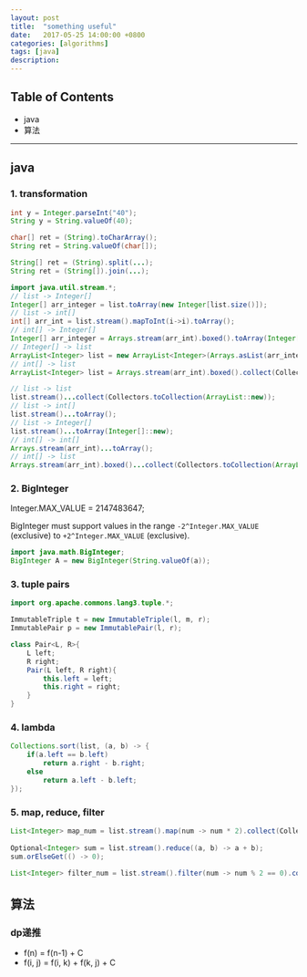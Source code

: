 ```yaml
---
layout: post
title:  "something useful"
date:   2017-05-25 14:00:00 +0800
categories: [algorithms]
tags: [java]
description: 
---
```


## Table of Contents

- java
- 算法

---

## java

### 1. transformation

~~~java
int y = Integer.parseInt("40");
String y = String.valueOf(40);

char[] ret = (String).toCharArray();
String ret = String.valueOf(char[]);

String[] ret = (String).split(...);
String ret = (String[]).join(...);

import java.util.stream.*;
// list -> Integer[]
Integer[] arr_integer = list.toArray(new Integer[list.size()]);
// list -> int[]
int[] arr_int = list.stream().mapToInt(i->i).toArray();
// int[] -> Integer[]
Integer[] arr_integer = Arrays.stream(arr_int).boxed().toArray(Integer[]::new);
// Integer[] -> list
ArrayList<Integer> list = new ArrayList<Integer>(Arrays.asList(arr_integer));
// int[] -> list
ArrayList<Integer> list = Arrays.stream(arr_int).boxed().collect(Collectors.toCollection(ArrayList::new));

// list -> list
list.stream()...collect(Collectors.toCollection(ArrayList::new));
// list -> int[]
list.stream()...toArray();
// list -> Integer[]
list.stream()...toArray(Integer[]::new);
// int[] -> int[]
Arrays.stream(arr_int)...toArray();
// int[] -> list
Arrays.stream(arr_int).boxed()...collect(Collectors.toCollection(ArrayList::new));
~~~

### 2. BigInteger

Integer.MAX_VALUE = 2147483647;

BigInteger must support values in the range `-2^Integer.MAX_VALUE` (exclusive) to `+2^Integer.MAX_VALUE` (exclusive).

~~~java
import java.math.BigInteger;
BigInteger A = new BigInteger(String.valueOf(a));
~~~

### 3. tuple pairs

~~~java
import org.apache.commons.lang3.tuple.*;

ImmutableTriple t = new ImmutableTriple(l, m, r);
ImmutablePair p = new ImmutablePair(l, r);

class Pair<L, R>{
    L left;
    R right;
    Pair(L left, R right){
        this.left = left;
        this.right = right;
    }
}
~~~

### 4. lambda

~~~java
Collections.sort(list, (a, b) -> {
    if(a.left == b.left)
        return a.right - b.right;
    else
        return a.left - b.left;
});
~~~

### 5. map, reduce, filter
~~~java
List<Integer> map_num = list.stream().map(num -> num * 2).collect(Collectors.toList());
     
Optional<Integer> sum = list.stream().reduce((a, b) -> a + b);
sum.orElseGet(() -> 0);
     
List<Integer> filter_num = list.stream().filter(num -> num % 2 == 0).collect(Collectors.toList());
~~~

## 算法

### dp递推
- f(n) = f(n-1) + C
- f(i, j) = f(i, k) + f(k, j) + C
